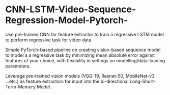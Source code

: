 # CNN-LSTM-Video-Sequence-Regression-Model-Pytorch-
Use pre-trained CNN for feature extractor to train a regressive LSTM model to perform regressive task for video data

Simple PyTorch-based pipeline on creating vision-based sequence model to model a a regressive task by minimizing mean absolute error against features of your choice, with flexibility in settings on modelling/data-loading parameters.

Leverage pre-trained vision models (VGG-19, Resnet-50, MobileNet-v3 ...etc.) as feature extractors for input into the bi-directional Long-Short-Term-Memory Model.
